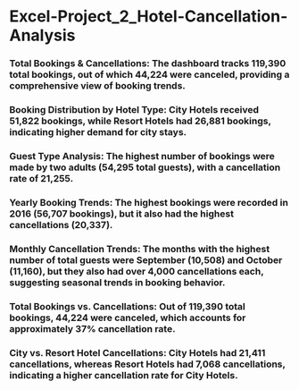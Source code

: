 # Excel-Project_2_Hotel-Cancellation-Analysis

### Total Bookings & Cancellations: The dashboard tracks 119,390 total bookings, out of which 44,224 were canceled, providing a comprehensive view of booking trends.
### Booking Distribution by Hotel Type: City Hotels received 51,822 bookings, while Resort Hotels had 26,881 bookings, indicating higher demand for city stays.
### Guest Type Analysis: The highest number of bookings were made by two adults (54,295 total guests), with a cancellation rate of 21,255.
### Yearly Booking Trends: The highest bookings were recorded in 2016 (56,707 bookings), but it also had the highest cancellations (20,337).
### Monthly Cancellation Trends: The months with the highest number of total guests were September (10,508) and October (11,160), but they also had over 4,000 cancellations each, suggesting seasonal trends in booking behavior.
### Total Bookings vs. Cancellations: Out of 119,390 total bookings, 44,224 were canceled, which accounts for approximately 37% cancellation rate.
### City vs. Resort Hotel Cancellations: City Hotels had 21,411 cancellations, whereas Resort Hotels had 7,068 cancellations, indicating a higher cancellation rate for City Hotels.
